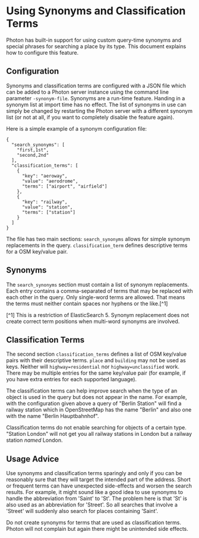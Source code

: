 # Using Synonyms and Classification Terms

Photon has built-in support for using custom query-time synonyms and
special phrases for searching a place by its type. This document explains
how to configure this feature.

## Configuration

Synonyms and classification terms are configured with a JSON file which can
be added to a Photon server instance using the command line parameter
`-synonym-file`. Synonyms are a run-time feature. Handing in a synonym list
at import time has no effect. The list of synonyms in use can simply be
changed by restarting the Photon server with a different synonym list (or
not at all, if you want to completely disable the feature again).

Here is a simple example of a synonym configuration file:

```
{
  "search_synonyms": [
    "first,1st",
    "second,2nd"
  ],
  "classification_terms": [
    {
      "key": "aeroway",
      "value": "aerodrome",
      "terms": ["airport", "airfield"]
    },
    {
      "key": "railway",
      "value": "station",
      "terms": ["station"]
    }
  ]
}
```

The file has two main sections: `search_synonyms` allows for simple synonym
replacements in the query. `classification_term` defines descriptive terms
for a OSM key/value pair.

## Synonyms

The `search_synonyms` section must contain a list of synonym replacements.
Each entry contains a comma-separated of terms that may be replaced with each
other in the query. Only single-word terms are allowed. That means the terms
must neither contain spaces nor hyphens or the like.[^1]

[^1] This is a restriction of ElasticSearch 5. Synonym replacement does not
     create correct term positions when multi-word synonyms are involved.

## Classification Terms

The second section `classification_terms` defines a list of OSM key/value
pairs with their descriptive terms. `place` and `building` may not be used as
keys. Neither will `highway=residential` nor `highway=unclassified` work.
There may be multiple entries for the same key/value pair (for example,
if you have extra entries for each supported language).

The classification terms can help improve search when the type of an object
is used in the query but does not appear in the name. For example, with the
configuration given above a query of "Berlin Station" will find a railway
station which in OpenStreetMap has the name "Berlin" and also one with
the name "Berlin Hauptbahnhof".

Classification terms do not enable searching for objects of a certain type.
"Station London" will not get you all railway stations in London but a
railway station _named_ London.

## Usage Advice

Use synonyms and classification terms sparingly and only if you can be
reasonably sure that they will target the intended part of the address.
Short or frequent terms can have unexpected side-effects and worsen the
search results. For example, it might sound like a good idea to use synonyms
to handle the abbreviation from 'Saint' to 'St'. The problem here is that
'St' is also used as an abbreviation for 'Street'. So all searches that
involve a 'Street' will suddenly also search for places containing 'Saint'.

Do not create synonyms for terms that are used as classification terms.
Photon will not complain but again there might be unintended side effects.


